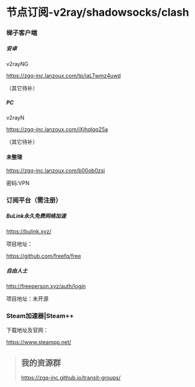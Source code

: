 # 节点订阅-v2ray/shadowsocks/clash

### 梯子客户端

##### 安卓

v2rayNG

https://zgq-inc.lanzoux.com/tp/iaLTwmz4uwd

（其它待补）

##### PC

v2rayN

https://zgq-inc.lanzoux.com/iXjhqlqq25a

（其它待补）

#### 未整理

https://zgq-inc.lanzoux.com/b00ob0zsj

密码:VPN

### 订阅平台（需注册）

##### BuLink永久免费网络加速

https://bulink.xyz/

项目地址：

https://github.com/freefq/free

##### 自由人士

http://freeperson.xyz/auth/login

项目地址：未开源

### Steam加速器|Steam++

下载地址及官网：

https://www.steampp.net/



> ## 我的资源群
>
>https://zgq-inc.github.io/transit-groups/
